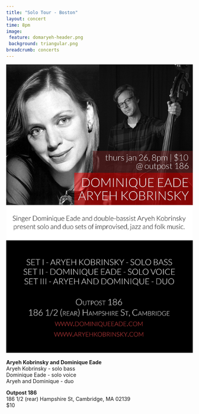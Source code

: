 ```yaml
---
title: "Solo Tour - Boston"
layout: concert
time: 8pm
image:
 feature: domaryeh-header.png
 background: triangular.png
breadcrumb: concerts
---
```

![SOLO SHMOLO](/images/dominique-aryeh.jpg)

**Aryeh Kobrinsky and Dominique Eade**  
Aryeh Kobrinsky - solo bass  
Dominique Eade - solo voice  
Aryeh and Dominique - duo

**Outpost 186**  
186 1/2 (rear) Hampshire St, Cambridge, MA 02139  
$10